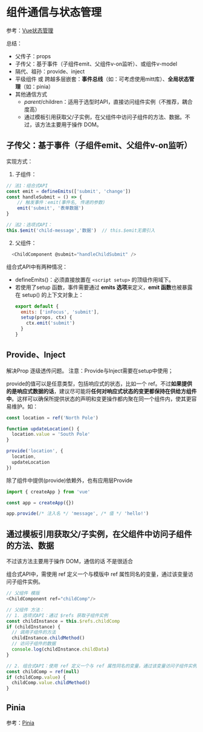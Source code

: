 # 组件通信与状态管理

参考：[Vue状态管理](https://cn.vuejs.org/guide/scaling-up/state-management.html)

总结：
* 父传子：props   
* 子传父：基于事件（子组件emit、父组件v-on监听）、或组件v-model
* 隔代、祖孙：provide、inject
* 平级组件 或 跨越多层嵌套：**事件总线**（如：可考虑使用mitt库）、**全局状态管理**（如：pinia）
* 其他通信方式
  * $parent/$children：适用于选型时API，直接访问组件实例（不推荐，耦合度高）
  * 通过模板引用获取父/子实例，在父组件中访问子组件的方法、数据。不过，该方法主要用于操作 DOM。

## 子传父：基于事件（子组件emit、父组件v-on监听）
实现方式：

1. 子组件：
```js
// 法1：组合式API
const emit = defineEmits(['submit', 'change'])
const handleSubmit = () => {
    // 触发事件：emit(事件名, 传递的参数)
    emit('submit', '表单数据')
}

// 法2：选项式API：
this.$emit('child-message','数据')  // this.$emit无需引入
```

2. 父组件：
```js
  <ChildComponent @submit="handleChildSubmit" />
```

组合式API中有两种情况：
* defineEmits()：必须直接放置在 `<script setup>` 的顶级作用域下。
* 若使用了setup 函数，事件需要通过 **emits 选项**来定义，**emit 函数**也被暴露在 setup() 的上下文对象上：
  ```js
  export default {
    emits: ['inFocus', 'submit'],
    setup(props, ctx) {
      ctx.emit('submit')
    }
  }
  ```

## Provide、Inject
解决Prop 逐级透传问题。 注意：Provide与Inject需要在setup中使用；

provide的值可以是任意类型，包括响应式的状态，比如一个 ref。不过**如果提供的是响应式数据的话**，建议尽可能将**任何对响应式状态的变更都保持在供给方组件中**。这样可以确保所提供状态的声明和变更操作都内聚在同一个组件内，使其更容易维护。如：
```js
const location = ref('North Pole')

function updateLocation() {
  location.value = 'South Pole'
}

provide('location', {
  location,
  updateLocation
})
```

除了组件中提供(provide)依赖外，也有应用层Provide
```js
import { createApp } from 'vue'

const app = createApp({})

app.provide(/* 注入名 */ 'message', /* 值 */ 'hello!')
```

## 通过模板引用获取父/子实例，在父组件中访问子组件的方法、数据
不过该方法主要用于操作 DOM，通信的话 不是很适合

组合式API中，需使用 ref 定义一个与模版中 ref 属性同名的变量，通过该变量访问子组件实例。

```js
// 父组件 模版
<ChildComponent ref="childComp"/>

// 父组件 方法：
// 1. 选项式API：通过 $refs 获取子组件实例
const childInstance = this.$refs.childComp
if (childInstance) {
  // 调用子组件的方法
  childInstance.childMethod() 
  // 访问子组件的数据
  console.log(childInstance.childData) 
}

// 2. 组合式API：使用 ref 定义一个与 ref 属性同名的变量，通过该变量访问子组件实例。
const childComp = ref(null)
if (childComp.value) {
  childComp.value.childMethod()  
}
```

## Pinia
参考：[Pinia](https://pinia.vuejs.org/zh/introduction.html)